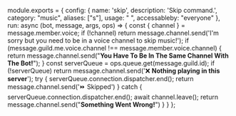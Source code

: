module.exports = {
    config: {
        name: 'skip',
        description: 'Skip command.',
        category: "music",
        aliases: ["s"],
        usage: " ",
        accessableby: "everyone"
    },
    run: async (bot, message, args, ops) => {
        const { channel } = message.member.voice;
        if (!channel) return message.channel.send('I\'m sorry but you need to be in a voice channel to skip music!');
        if (message.guild.me.voice.channel !== message.member.voice.channel) {
            return message.channel.send("**You Have To Be In The Same Channel With The Bot!**");
          }
        const serverQueue = ops.queue.get(message.guild.id);
        if (!serverQueue) return message.channel.send('❌ **Nothing playing in this server**');
      try {
        serverQueue.connection.dispatcher.end();
        return message.channel.send('⏩ Skipped')
      } catch {
          serverQueue.connection.dispatcher.end();
          await channel.leave();
          return message.channel.send("**Something Went Wrong!**")
      }
    }
};
